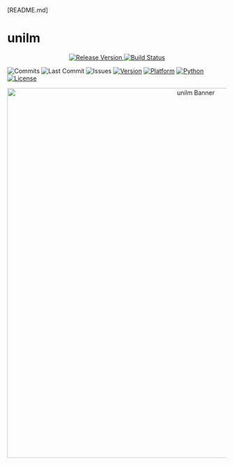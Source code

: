 [README.md]

# unilm

<p align="center">
  <a href="https://github.com/whisprer/unilm/releases"> 
    <img src="https://img.shields.io/github/v/release/whisprer/unilm?color=4CAF50&label=release" alt="Release Version"> 
  </a>
  <a href="https://github.com/whisprer/unilm/actions"> 
    <img src="https://img.shields.io/github/actions/workflow/status/whisprer/unilm/lint-and-plot.yml?label=build" alt="Build Status"> 
  </a>
</p>

![Commits](https://img.shields.io/github/commit-activity/m/whisprer/unilm?label=commits) 
![Last Commit](https://img.shields.io/github/last-commit/whisprer/unilm) 
![Issues](https://img.shields.io/github/issues/whisprer/unilm) 
[![Version](https://img.shields.io/badge/version-3.1.1-blue.svg)](https://github.com/whisprer/unilm) 
[![Platform](https://img.shields.io/badge/platform-Windows%2010%2F11-lightgrey.svg)](https://www.microsoft.com/windows)
[![Python](https://img.shields.io/badge/python-3.8%2B-blue.svg)](https://www.python.org)
[![License](https://img.shields.io/badge/license-MIT-green.svg)](LICENSE)

<p align="center">
  <img src="unilm-banner.png" width="850" alt="unilm Banner"> 
</p>
